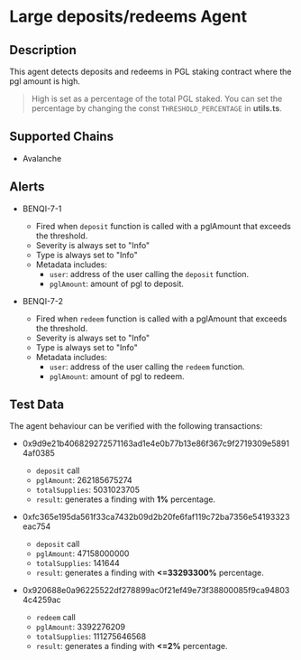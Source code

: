 # Large deposits/redeems Agent

## Description

This agent detects deposits and redeems in PGL staking contract where the pgl amount is high. 
> High is set as a percentage of the total PGL staked.
> You can set the percentage by changing the const `THRESHOLD_PERCENTAGE` in **utils.ts**. 

## Supported Chains

- Avalanche

## Alerts

- BENQI-7-1
  - Fired when `deposit` function is called with a pglAmount that exceeds the threshold. 
  - Severity is always set to "Info" 
  - Type is always set to "Info" 
  - Metadata includes: 
    - `user`: address of the user calling the `deposit` function. 
    - `pglAmount`: amount of pgl to deposit. 

- BENQI-7-2
  - Fired when `redeem` function is called with a pglAmount that exceeds the threshold. 
  - Severity is always set to "Info" 
  - Type is always set to "Info" 
  - Metadata includes: 
    - `user`: address of the user calling the `redeem` function. 
    - `pglAmount`: amount of pgl to redeem. 

## Test Data

The agent behaviour can be verified with the following transactions:

- 0x9d9e21b406829272571163ad1e4e0b77b13e86f367c9f2719309e58914af0385 
  - `deposit` call
  - `pglAmount`: 262185675274
  - `totalSupplies`: 5031023705
  - `result`: generates a finding with **1%** percentage.

- 0xfc365e195da561f33ca7432b09d2b20fe6faf119c72ba7356e54193323eac754 
  - `deposit` call
  - `pglAmount`: 47158000000
  - `totalSupplies`: 141644
  - `result`: generates a finding with **<=33293300%** percentage.

- 0x920688e0a96225522df278899ac0f21ef49e73f38800085f9ca948034c4259ac 
  - `redeem` call
  - `pglAmount`: 3392276209
  - `totalSupplies`: 111275646568
  - `result`: generates a finding with **<=2%** percentage.